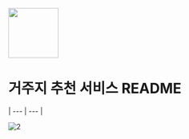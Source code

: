 <img src="https://github.com/user-attachments/assets/f521acdb-4507-4aee-8abd-ac88f80318bb" width="100" height="100"/> <h1>거주지 추천 서비스 README</h1> |
--- | --- |

![2](https://github.com/user-attachments/assets/84dc3382-ae6f-4856-a8f0-2a21242319d3)
